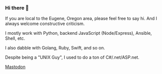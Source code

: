 ### Hi there 👋

If you are local to the Eugene, Oregon area, please feel free to say hi. And I always welcome constructive criticism.

I mostly work with Python, backend JavaScript (Node/Express), Ansible, Shell, etc.

I also dabble with Golang, Ruby, Swift, and so on.

Despite being a "UNIX Guy", I used to do a ton of C#/.net/ASP.net.


<!--
**codejake/codejake** is a ✨ _special_ ✨ repository because its `README.md` (this file) appears on your GitHub profile.

Here are some ideas to get you started:

- 🔭 I’m currently working on ...
- 🌱 I’m currently learning ...
- 👯 I’m looking to collaborate on ...
- 🤔 I’m looking for help with ...
- 💬 Ask me about ...
- 📫 How to reach me: ...
- 😄 Pronouns: ...
- ⚡ Fun fact: ...
-->

<a rel="me" href="https://mastodon.social/@codejake">Mastodon</a>
